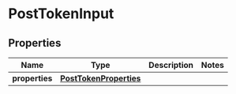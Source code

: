 

# PostTokenInput

## Properties

| Name | Type | Description | Notes |
| ------------ | ------------- | ------------- | ------------- |
| **properties** | [**PostTokenProperties**](PostTokenProperties.md) |  |  |



